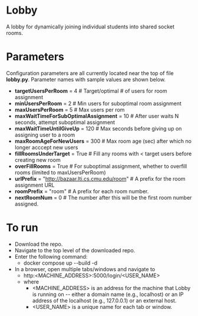 # Lobby

A lobby for dynamically joining individual students into shared socket rooms. 

# Parameters
Configuration parameters are all currently located near the top of file **lobby.py**. Parameter names with sample values are shown below.

- **targetUsersPerRoom** = 4 # Target/optimal # of users for room assignment
- **minUsersPerRoom** = 2 # Min users for suboptimal room assignment
- **maxUsersPerRoom** = 5 # Max users per rom 
- **maxWaitTimeForSubOptimalAssignment** = 10 # After user waits N seconds, attempt suboptimal assignment
- **maxWaitTimeUntilGiveUp** = 120 # Max seconds before giving up on assigning user to a room
- **maxRoomAgeForNewUsers** = 300 # Max room age (sec) after which no longer acccept new users
- **fillRoomsUnderTarget** = True # Fill any rooms with < target users before creating new room 
- **overFillRooms** = True # For suboptimal assignment, whether to overfill rooms (limited to maxUsersPerRoom)
- **urlPrefix** = "http://bazaar.lti.cs.cmu.edu/room" # A prefix for the room assignment URL
- **roomPrefix** = "room" # A prefix for each room number.
- **nextRoomNum** = 0 # The number after this will be the first room number assigned.

# To run

- Download the repo.
- Navigate to the top level of the downloaded repo.
- Enter the following command:
  - docker compose up --build -d
- In a browser, open multiple tabs/windows and navigate to
  - http:<MACHINE_ADDRESS>:5000/login/<USER_NAME>
  - where
    - <MACHINE_ADDRESS> is an address for the machine that Lobby is running on -- either a domain name (e.g., localhost) or an IP address of the localhost (e.g., 127.0.0.1) or an external host.
    - <USER_NAME> is a unique name for each tab or window.